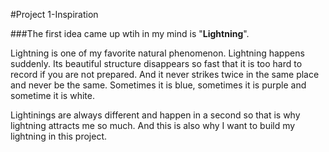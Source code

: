#Project 1-Inspiration

###The first idea came up wtih in my mind is "**Lightning**".

Lightning is one of my favorite natural phenomenon. Lightning happens suddenly. Its beautiful structure disappears so fast that it is too hard to record if you are not prepared. And it never strikes twice in the same place and never be the same. Sometimes it is blue, sometimes it is purple and sometime it is white. 

Lightinings are always different and happen in a second so that is why lightning attracts me so much. And this is also why I want to build my lightning in this project.